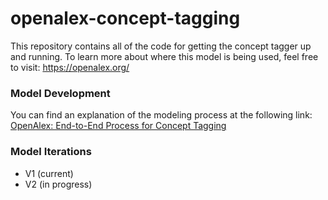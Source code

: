# openalex-concept-tagging

This repository contains all of the code for getting the concept tagger up and running. To learn more about where this model is being used, feel free to visit: https://openalex.org/

### Model Development
You can find an explanation of the modeling process at the following link:
[OpenAlex: End-to-End Process for Concept Tagging](https://docs.google.com/document/d/1q3jBlEexskCZaSafFDMEEY3naTeyd7GS/edit?usp=sharing&ouid=112616748913247881031&rtpof=true&sd=true)

### Model Iterations
* V1 (current)
* V2 (in progress)
